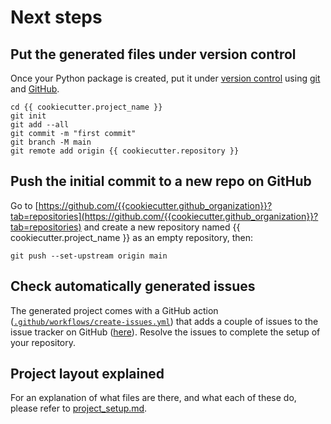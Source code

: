 # Next steps

## Put the generated files under version control

Once your Python package is created, put it under [version
control](https://guide.esciencecenter.nl/#/best_practices/version_control) using
[git](http://git-scm.com/) and [GitHub](https://github.com/).

```shell
cd {{ cookiecutter.project_name }}
git init
git add --all
git commit -m "first commit"
git branch -M main
git remote add origin {{ cookiecutter.repository }}
```

## Push the initial commit to a new repo on GitHub

Go to
[https://github.com/{{cookiecutter.github_organization}}?tab=repositories](https://github.com/{{cookiecutter.github_organization}}?tab=repositories)
and create a new repository named {{ cookiecutter.project_name }} as an empty repository, then:

```shell
git push --set-upstream origin main
```

## Check automatically generated issues

The generated project comes with a GitHub action
([`.github/workflows/create-issues.yml`](.github/workflows/create-issues.yml)) that adds a couple of issues to the issue
tracker on GitHub ([here]({{cookiecutter.repository}}/issues)). Resolve the issues to complete the setup of your
repository.

## Project layout explained

For an explanation of what files are there, and what each of these do, please refer to [project_setup.md](project_setup.md).
